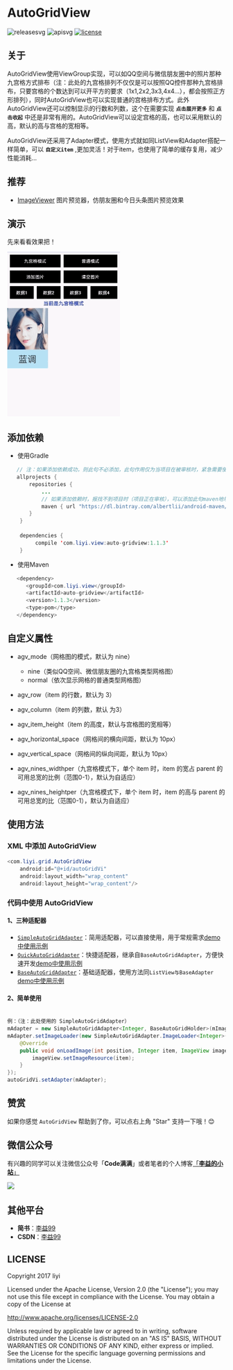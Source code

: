 # AutoGridView  

![releasesvg] ![apisvg] [![license][licensesvg]][license]   

## 关于
AutoGridView使用ViewGroup实现，可以如QQ空间与微信朋友圈中的照片那种九宫格方式排布（注：此处的九宫格排列不仅仅是可以按照QQ控件那种九宫格排布，只要宫格的个数达到可以开平方的要求（1x1,2x2,3x3,4x4...），都会按照正方形排列），同时AutoGridView也可以实现普通的宫格排布方式。此外AutoGridView还可以控制显示的行数和列数，这个在需要实现 **`点击展开更多`** 和 **`点击收起`** 中还是非常有用的。AutoGridView可以设定宫格的高，也可以采用默认的高，默认的高与宫格的宽相等。
  
AutoGridView还采用了Adapter模式，使用方式就如同ListView和Adapter搭配一样简单，可以 **`自定义item`** ,更加灵活！对于item，也使用了简单的缓存复用，减少性能消耗...
  
## 推荐 
- [ImageViewer][ImageViewer] 图片预览器，仿朋友圈和今日头条图片预览效果

## 演示
先来看看效果把！  

![演示][demogif]

## 添加依赖
- 使用Gradle
```java
   // 注：如果添加依赖成功，则此句不必添加，此句作用仅为当项目在被审核时，紧急需要使用时添加
   allprojects {
       repositories {
           ...
           // 如果添加依赖时，报找不到项目时（项目正在审核），可以添加此句maven地址，如果找到项目，可不必添加
           maven { url "https://dl.bintray.com/albertlii/android-maven/" }
       }
    }
    
    dependencies {
         compile 'com.liyi.view:auto-gridview:1.1.3'
    }
```
- 使用Maven
```java
   <dependency>
      <groupId>com.liyi.view</groupId>
      <artifactId>auto-gridview</artifactId>
      <version>1.1.3</version>
      <type>pom</type>
   </dependency>
```

## 自定义属性
- agv_mode（网格图的模式，默认为 nine）  
  - nine（类似QQ空间、微信朋友圈的九宫格类型网格图）
  - normal（依次显示网格的普通类型网格图）  
 
- agv_row（item 的行数，默认为 3）
- agv_column（item 的列数，默认 为3）
- agv_item_height（item 的高度，默认与宫格图的宽相等）
- agv_horizontal_space（网格间的横向间距，默认为 10px）
- agv_vertical_space（网格间的纵向间距，默认为 10px）
- agv_nines_widthper（九宫格模式下，单个 item 时，item 的宽占 parent 的可用总宽的比例（范围0-1），默认为自适应）
- agv_nines_heightper（九宫格模式下，单个 item 时，item 的高与 parent 的可用总宽的比（范围0-1），默认为自适应）

## 使用方法
### XML 中添加 AutoGridView
```Java
<com.liyi.grid.AutoGridView
    android:id="@+id/autoGridVi"
    android:layout_width="wrap_content"
    android:layout_height="wrap_content"/>
```
### 代码中使用 AutoGridView
#### 1、三种适配器
- [`SimpleAutoGridAdapter`][SimpleAutoGridAdapter]：简用适配器，可以直接使用，用于常规需求[demo中使用示例][SimpleAutoGridActivity]
- [`QuickAutoGridAdapter`][QuickAutoGridAdapter]：快捷适配器，继承自`BaseAutoGridAdapter`，方便快速开发[demo中使用示例][QuickAutoGridActivity]
- [`BaseAutoGridAdapter`][BaseAutoGridAdapter]：基础适配器，使用方法同`ListView与BaseAdapter` [demo中使用示例][BaseAutoGridActivity]

#### 2、简单使用
```java

例：（注：此处使用的 SimpleAutoGridAdapter）
mAdapter = new SimpleAutoGridAdapter<Integer, BaseAutoGridHolder>(mImageList);
mAdapter.setImageLoader(new SimpleAutoGridAdapter.ImageLoader<Integer>() {
    @Override
    public void onLoadImage(int position, Integer item, ImageView imageView) {
        imageView.setImageResource(item);
    }
});
autoGridVi.setAdapter(mAdapter);
```

## 赞赏
如果你感觉 `AutoGridView` 帮助到了你，可以点右上角 "Star" 支持一下哦！:blush:


## 微信公众号
有兴趣的同学可以关注微信公众号「**Code满满**」或者笔者的个人博客[「**李益的小站**」](https://www.liyisite.com/)
<div>
<img src="wxgzh-qrcode.jpg" width="20%">
</div>

## 其他平台
- **简书**：[李益99](https://www.jianshu.com/u/fe3e28b3a55d)
- **CSDN**：[李益99](https://blog.csdn.net/liyi1009365545?spm=1010.2135.3001.5343)

## LICENSE
Copyright 2017 liyi

Licensed under the Apache License, Version 2.0 (the "License");
you may not use this file except in compliance with the License.
You may obtain a copy of the License at

   http://www.apache.org/licenses/LICENSE-2.0

Unless required by applicable law or agreed to in writing, software
distributed under the License is distributed on an "AS IS" BASIS,
WITHOUT WARRANTIES OR CONDITIONS OF ANY KIND, either express or implied.
See the License for the specific language governing permissions and
limitations under the License.


[releasesvg]:https://img.shields.io/badge/version-1.1.3-brightgreen.svg
[apisvg]: https://img.shields.io/badge/sdk-9+-brightgreen.svg
[licensesvg]: https://img.shields.io/badge/license-Apache--2.0-blue.svg
[license]:http://www.apache.org/licenses/LICENSE-2.0
[statussvg]:https://img.shields.io/librariesio/github/phoenixframework/phoenix.svg  

[SimpleAutoGridAdapter]:https://github.com/albert-lii/AutoGridView/blob/master/auto-gridview/src/main/java/com/liyi/grid/adapter/SimpleAutoGridAdapter.java
[QuickAutoGridAdapter]:https://github.com/albert-lii/AutoGridView/blob/master/auto-gridview/src/main/java/com/liyi/grid/adapter/QuickAutoGridAdapter.java
[BaseAutoGridAdapter]:https://github.com/albert-lii/AutoGridView/blob/master/auto-gridview/src/main/java/com/liyi/grid/adapter/BaseAutoGridAdapter.java

[SimpleAutoGridActivity]:https://github.com/albert-lii/AutoGridView/blob/master/app/src/main/java/com/liyi/example/SimpleAutoGridActivity.java
[QuickAutoGridActivity]:https://github.com/albert-lii/AutoGridView/blob/master/app/src/main/java/com/liyi/example/QuickAutoGridActivity.java
[BaseAutoGridActivity]:https://github.com/albert-lii/AutoGridView/blob/master/app/src/main/java/com/liyi/example/BaseAutoGridActivity.java


[ImageViewer]:https://github.com/albert-lii/ImageViewer
[demogif]:https://github.com/albert-lii/AutoGridView/blob/master/screenshot/demo.gif

